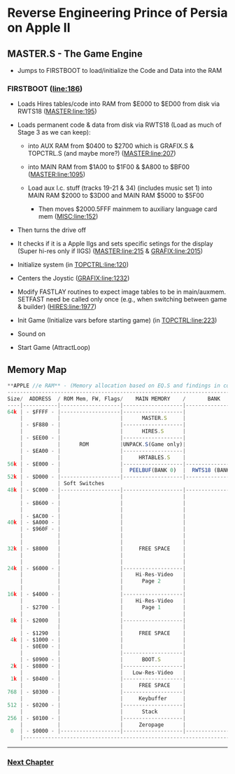 # Reverse Engineering Prince of Persia on Apple II

## MASTER.S - The Game Engine
- Jumps to FIRSTBOOT to load/initialize the Code and Data into the RAM

### FIRSTBOOT ([line:186](https://github.com/magraina/Prince-of-Persia-Apple-II/blob/master/01%20POP%20Source/Source/MASTER.S#L186))

- Loads Hires tables/code into RAM from $E000 to $ED00 from disk via RWTS18 ([MASTER:line:195](https://github.com/magraina/Prince-of-Persia-Apple-II/blob/master/01%20POP%20Source/Source/MASTER.S#L195))

- Loads permanent code & data from disk via RWTS18 (Load as much of Stage 3 as we can keep):
  - into AUX RAM from $0400 to $2700 which is GRAFIX.S & TOPCTRL.S (and maybe more?) ([MASTER:line:207](https://github.com/magraina/Prince-of-Persia-Apple-II/blob/master/01%20POP%20Source/Source/MASTER.S#L207))

  - into MAIN RAM from $1A00 to $1F00 & $A800 to $BF00 ([MASTER:line:1095](https://github.com/magraina/Prince-of-Persia-Apple-II/blob/master/01%20POP%20Source/Source/MASTER.S#L1095))

  - Load aux l.c. stuff (tracks 19-21 & 34) (includes music set 1) into MAIN RAM $2000 to $3D00 and MAIN RAM $5000 to $5F00
    - Then moves $2000.5FFF mainmem to auxiliary language card mem ([MISC:line:152](https://github.com/magraina/Prince-of-Persia-Apple-II/blob/master/01%20POP%20Source/Source/MISC.S#L152))

- Then turns the drive off

- It checks if it is a Apple IIgs and sets specific setings for the display (Super hi-res only if IIGS) ([MASTER:line:215](https://github.com/magraina/Prince-of-Persia-Apple-II/blob/master/01%20POP%20Source/Source/MASTER.S#L215) & [GRAFIX:line:2015](https://github.com/magraina/Prince-of-Persia-Apple-II/blob/master/01%20POP%20Source/Source/GRAFIX.S#L2015))

- Initialize system (in [TOPCTRL:line:120](https://github.com/magraina/Prince-of-Persia-Apple-II/blob/master/01%20POP%20Source/Source/TOPCTRL.S#L120))
 - Centers the Joystic ([GRAFIX:line:1232](https://github.com/magraina/Prince-of-Persia-Apple-II/blob/master/01%20POP%20Source/Source/GRAFIX.S#L1232))
 - Modify FASTLAY routines to expect image tables to be in main/auxmem.  SETFAST need be called only once  (e.g., when switching between game & builder) ([HIRES:line:1977](https://github.com/magraina/Prince-of-Persia-Apple-II/blob/master/01%20POP%20Source/Source/HIRES.S#L1977))
 - Init Game (Initialize vars before starting game) (in [TOPCTRL:line:223](https://github.com/magraina/Prince-of-Persia-Apple-II/blob/master/01%20POP%20Source/Source/TOPCTRL.S#L223))
 - Sound on
 - Start Game (AttractLoop)

## Memory Map

```js
**APPLE //e RAM** - (Memory allocation based on EQ.S and findings in code)
---------------------------------------------------------------------------------------------------------------------
Size/  ADDRESS  / ROM Mem, FW, Flags/    MAIN MEMORY    /       BANK        /  AUXILIARY MEMORY /       BANK        /
----|-----------|-------------------|-------------------|-------------------|-------------------|-------------------|
64k | - $FFFF - |-------------------|-------------------|                   |-------------------| - $FFFF
    |           |                   |      MASTER.S     |                   |                   |
    | - $F880 - |                   |-------------------|                   |                   | - $F880
    |           |                   |      HIRES.S      |                   |                   |
    | - $EE00 - |                   |-------------------|                   |                   | - $EE00
    |           |      ROM          |UNPACK.S(Game only)|                   |                   |
    | - $EA00 - |                   |-------------------|                   |                   | - $EA00
    |           |                   |     HRTABLES.S    |                   |                   |
56k | - $E000 - |                   |-------------------|-------------------|                   |-------------------| - $E000
    |           |                   |  PEELBUF(BANK 0)  |  RWTS18 (BANK 1)  |      BANK 0       | BLUECOPY (BANK 1) |
52k | - $D000 - |-------------------|-------------------|-------------------|-------------------|-------------------| - $D000
    |           | Soft Switches                                                                 
48k | - $C000 - |-------------------|-------------------|-------------------|-------------------| - $C000
    |           |                   |                   |                   |                   | - $B700
    | - $B600 - |                   |                   |                   |---(ENDIMSPACE) ---| - $B600
    |           |                   |                   |                   |      IMLIST       |      
    | - $AC00 - |                   |                   |                   |-------------------| - $AC00
40k | - $A000 - |                   |                   |                   | MENUDATA (ED Only)|      
    | - $960F - |                   |                   |                   |-------------------| - $960F
    |           |                   |                   |                   |                   |
    |           |                   |                   |                   |                   |
32k | - $8000   |                   |     FREE SPACE    |                   |                   | - $8000
    |           |                   |                   |                   |                   |
    |           |                   |                   |                   |                   |
24k | - $6000 - |                   |-------------------|                   |-------------------| - $6000
    |           |                   |    Hi-Res-Video   |                   |    Hi-Res-Video   |
    |           |                   |      Page 2       |                   |      Page 2x      |
    |           |                   |                   |                   |                   |
16k | - $4000 - |                   |-------------------|                   |-------------------| - $4000
    |           |                   |    Hi-Res-Video   |                   |    Hi-Res-Video   |
    | - $2700 - |                   |      Page 1       |                   |- - - Page 1x - - -| - $2700
    |           |                   |                   |                   |     TOPCTRL.S     |
 8k | - $2000   |                   |-------------------|                   |-------------------| - $2000
    |           |                   |                   |                   |     FRAMEADV.S    |
    | - $1290   |                   |     FREE SPACE    |                   |-------------------| - $1290
 4k | - $1000 - |                   |                   |                   |      TABLES.S     | - $1000
    | - $0E00 - |                   |                   |                   |-------------------| - $0E00
    |           |                   |-------------------|                   |                   |
    | - $0900 - |                   |      BOOT.S       |                   |                   | - $0900
 2k | - $0800 - |                   |-------------------|                   |                   | - $0800
    |           |                   |   Low-Res-Video   |                   |      GRAFIX.S     |
 1k | - $0400 - |                   |-------------------|                   |-------------------| - $0400
    |           |                   |     FREE SPACE    |                   |                   |
768 | - $0300 - |                   |-------------------|                   |                   |
    |           |                   |     Keybuffer     |                   |                   |
512 | - $0200 - |                   |-------------------|                   |                   |
    |           |                   |      Stack        |                   |                   |
256 | - $0100 - |                   |-------------------|                   |                   | - $0000
    |           |                   |     Zeropage      |                   |                   |      
 0  | - $0000 - |-------------------|-------------------|-------------------|-------------------| - $0000
    |------------------------------------------------------------------------------------------------------------
```
---

### [Next Chapter](https://github.com/magraina/Prince-of-Persia-Apple-II/blob/master/zz%20Reverse%20Engineering/03-ReverseEngineering-GAME-START.md)
